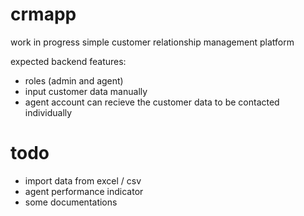 # crmapp

work in progress simple customer relationship management platform

expected backend features:

- roles (admin and agent)
- input customer data manually
- agent account can recieve the customer data to be contacted individually

# todo

- import data from excel / csv
- agent performance indicator
- some documentations
